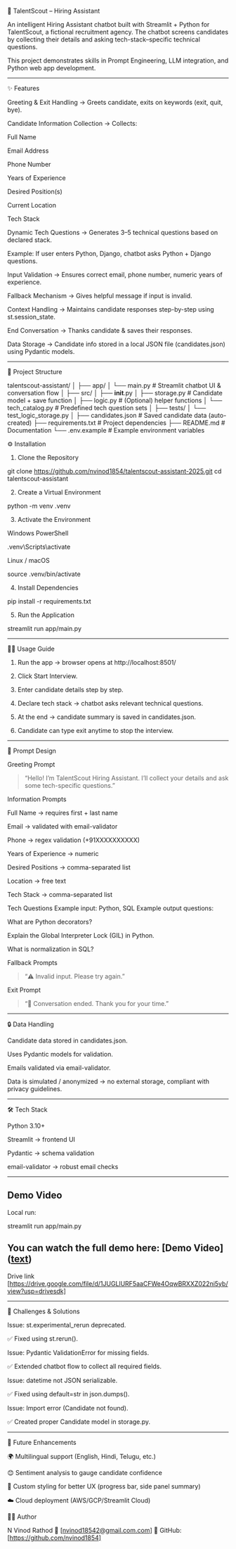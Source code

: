 🤖 TalentScout – Hiring Assistant

An intelligent Hiring Assistant chatbot built with Streamlit + Python for TalentScout, a fictional recruitment agency.
The chatbot screens candidates by collecting their details and asking tech-stack–specific technical questions.

This project demonstrates skills in Prompt Engineering, LLM integration, and Python web app development.


---

✨ Features

Greeting & Exit Handling → Greets candidate, exits on keywords (exit, quit, bye).

Candidate Information Collection → Collects:

Full Name

Email Address

Phone Number

Years of Experience

Desired Position(s)

Current Location

Tech Stack


Dynamic Tech Questions → Generates 3–5 technical questions based on declared stack.

Example: If user enters Python, Django, chatbot asks Python + Django questions.


Input Validation → Ensures correct email, phone number, numeric years of experience.

Fallback Mechanism → Gives helpful message if input is invalid.

Context Handling → Maintains candidate responses step-by-step using st.session_state.

End Conversation → Thanks candidate & saves their responses.

Data Storage → Candidate info stored in a local JSON file (candidates.json) using Pydantic models.



---

📂 Project Structure

talentscout-assistant/
│
├── app/
│   └── main.py            # Streamlit chatbot UI & conversation flow
│
├── src/
│   ├── __init__.py
│   ├── storage.py         # Candidate model + save function
│   ├── logic.py           # (Optional) helper functions
│   └── tech_catalog.py    # Predefined tech question sets
│
├── tests/
│   └── test_logic_storage.py
│
├── candidates.json        # Saved candidate data (auto-created)
├── requirements.txt       # Project dependencies
├── README.md              # Documentation
└── .env.example           # Example environment variables 

⚙️ Installation

1. Clone the Repository

git clone https://github.com/nvinod1854/talentscout-assistant-2025.git
cd talentscout-assistant

2. Create a Virtual Environment

python -m venv .venv

3. Activate the Environment

Windows PowerShell

.venv\Scripts\activate

Linux / macOS

source .venv/bin/activate


4. Install Dependencies

pip install -r requirements.txt

5. Run the Application

streamlit run app/main.py


---

🧑‍💻 Usage Guide

1. Run the app → browser opens at http://localhost:8501/


2. Click Start Interview.


3. Enter candidate details step by step.


4. Declare tech stack → chatbot asks relevant technical questions.


5. At the end → candidate summary is saved in candidates.json.


6. Candidate can type exit anytime to stop the interview.




---

📖 Prompt Design

Greeting Prompt

> “Hello! I’m TalentScout Hiring Assistant. I’ll collect your details and ask some tech-specific questions.”



Information Prompts

Full Name → requires first + last name

Email → validated with email-validator

Phone → regex validation (+91XXXXXXXXXX)

Years of Experience → numeric

Desired Positions → comma-separated list

Location → free text

Tech Stack → comma-separated list


Tech Questions
Example input: Python, SQL
Example output questions:

What are Python decorators?

Explain the Global Interpreter Lock (GIL) in Python.

What is normalization in SQL?


Fallback Prompts

> “⚠️ Invalid input. Please try again.”



Exit Prompt

> “👋 Conversation ended. Thank you for your time.”





---

🔒 Data Handling

Candidate data stored in candidates.json.

Uses Pydantic models for validation.

Emails validated via email-validator.

Data is simulated / anonymized → no external storage, compliant with privacy guidelines.



---

🛠️ Tech Stack

Python 3.10+

Streamlit → frontend UI

Pydantic → schema validation

email-validator → robust email checks



---
## Demo Video

Local run:

streamlit run app/main.py

You can watch the full demo here:
[Demo Video] ([text](https://www.loom.com/share/43c1241ae61d406f9f8796ddb0f6a736?sid=57627c7c-8023-4cb5-8e51-792407bfb4f4))
---

Drive link [https://drive.google.com/file/d/1JUGLlURF5aaCFWe4OqwBRXXZ022ni5yb/view?usp=drivesdk]


---

📝 Challenges & Solutions

Issue: st.experimental_rerun deprecated.

✅ Fixed using st.rerun().


Issue: Pydantic ValidationError for missing fields.

✅ Extended chatbot flow to collect all required fields.


Issue: datetime not JSON serializable.

✅ Fixed using default=str in json.dumps().


Issue: Import error (Candidate not found).

✅ Created proper Candidate model in storage.py.




---

📌 Future Enhancements

🌍 Multilingual support (English, Hindi, Telugu, etc.)

😊 Sentiment analysis to gauge candidate confidence

🎨 Custom styling for better UX (progress bar, side panel summary)

☁️ Cloud deployment (AWS/GCP/Streamlit Cloud)




👨‍💻 Author

N Vinod Rathod
📧 [nvinod18542@gmail.com.com]
🔗 GitHub: [https://github.com/nvinod1854]
